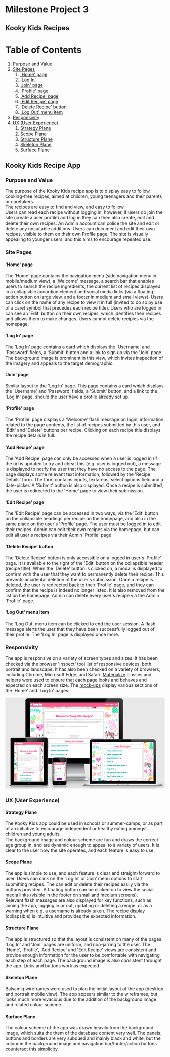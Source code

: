 # **Milestone Project 3**
## **Kooky Kids Recipes**
# Table of Contents

1. [Purpose and Value](#purpose)
2. [Site Pages](#sitepgs)
	1. ['Home' page](#homepage)
	2. ['Log In'](#login)
	3. ['Join' page](#join)
	4. ['Profile' page](#profile)
	5. ['Add Recipe' page](#addrecipe)
	6. ['Edit Recipe' page](#editrecipe)
	7. ['Delete Recipe' button](#delrecipe)
	8. ['Log Out' menu item](#logout)
3. [Responsivity](#responsivity)
4. [UX (User Experience)](#userexperience)
	1. [Strategy Plane](#strategy)
	2. [Scope Plane](#scope)
	3. [Structure Plane](#structure)
    4. [Skeleton Plane](#skeleton)
	5. [Surface Plane](#surface)


## Kooky Kids Recipe App

### **Purpose and Value**<a name="purpose"></a>

The purpose of the Kooky Kids recipe app is to display easy to follow, cooking-free recipes, aimed at children, young teenagers and their parents or caretakers.  
The recipes are easy to find and view, and easy to follow.  
Users can read each recipe without logging in, however, if users do join the site (create a user profile) and log in they can then also create, edit and delete their own recipes. 
An Admin account can police the site and edit or delete any unsuitable additions.
Users can document and edit their own recipes, visible to them on their own Profile page. The site is visually appealing to younger users, and this aims to encourage repeated use.

### **Site Pages**<a name="sitepgs"></a>

#### **'Home' page**<a name="homepage"></a>
The 'Home' page contains the navigation menu (side navigation menu in mobile/medium view), a 'Welcome' message, a search bar that enables users to search the recipe ingredients, the current list of recipes displayed in a collapsible accordion element and social media links (via a floating action button on large view, and a footer in medium and small views).
Users can click on the name of any recipe to view it in full (invited to do so by use of a caret symbol that precedes each recipe title).
Users who are logged in can see an 'Edit' button on their own recipes, which identifies their recipes and allows them to make changes. Users cannot delete recipies via the homepage.

#### **'Log In' page**<a name="login"></a>
The 'Log In' page contains a card which displays the 'Username' and 'Password' fields, a 'Submit' button and a link to sign up via the 'Join' page.
The background image is prominent in this view, which invites inspection of the imagery and appeals to the target demographic.  

#### **'Join' page**<a name="join"></a>
Similar layout to the 'Log In' page. This page contains a card which displays the 'Username' and 'Password' fields, a 'Submit' button, and a link to the 'Log In' page, should the user have a profile already set up.

#### **'Profile' page**<a name="profile"></a>
The 'Profile' page displays a 'Welcome' flash message on login, information related to the page contents, the list of recipes submitted by this user, and 'Edit' and 'Delete' buttons per recipe.
Clicking on each recipe title displays the recipe details in full.

#### **'Add Recipe' page**<a name="addrecipe"></a>
The 'Add Recipe' page can only be accessed when a user is logged in (if the url is updated to try and cheat this (e.g. user is logged out), a message is displayed to notify the user that they have no access to the page. 
The page displays some relevant text information, followed by the 'Recipe Details' form.
The form contains inputs, textareas, select options field and a date-picker. A 'Submit' button is also displayed.
Once a recipe is submitted, the user is redirected to the 'Home' page to view their submission.

#### **'Edit Recipe' page**<a name="editrecipe"></a>
The 'Edit Recipe' page can be accessed in two ways; via the 'Edit' button on the collapsible headings per recipe on the homepage, and also in the same place on the user's 'Profile' page. 
The user must be logged in to edit their recipes. 
Admin can edit their own recipes via the homepage, but can edit all user's recipes via their Admin 'Profile' page

#### **'Delete Recipe' button**<a name="delrecipe"></a>
The 'Delete Recipe' button is only accessible on a logged in user's 'Profile' page. It is available to the right of the 'Edit' button on the collapsible header (recipe title). 
When the 'Delete' button is clicked on, a modal is displayed to confirm with the user that they want to permanently delete their recipe. This prevents accidental deletion of the user's submission. 
Once a recipe is deleted, the user is redirected back to their 'Profile' page, and they can confirm that the recipe is indeed no longer listed. It is also removed from the list on the homepage.
Admin can delete every user's recipe via the Admin 'Profile' page.

#### **'Log Out' menu item**<a name="logout"></a>
The 'Log Out' menu item can be clicked to end the user session. A flash message alerts the user that they have been successfully logged out of their profile.
The 'Log In' page is displayed once more.

### **Responsivity**<a name="responsivity"></a>
The app is responsive on a variety of screen types and sizes. It has been checked via the browser 'Inspect' tool list of responsive devices, both portrait and landscape.
It has also been checked on a variety of browsers, including Chrome, Microsoft Edge, and Safari.
[Materialize](https://materializecss.com/) classes and helpers were used to ensure that each page looks and behaves and expected on each screen size.
The [mock-ups](http://ami.responsivedesign.is/?url=http%3A%2F%2Fmilestone-3-kids-recipes.herokuapp.com%2Fget_recipe#) display various sections of the 'Home' and 'Log In' pages: 

![alt Responsive Design](static/img/layout/am_i_responsive.PNG "Responsive Design")

### **UX (User Experience)** <a name="userexperience"></a>

#### **Strategy Plane**<a name="strategy"></a>
The Kooky Kids app could be used in schools or summer-camps, or as part of an initiative to encourage independent or healthy eating amongst children and young adults.  
The background image and colour scheme are fun and draws the correct age group in, and are dynamic enough to appeal to a variety of users. It is clear to the user how the site operates, and each feature is easy to use. 

#### **Scope Plane**<a name="scope"></a>
The app is simple to use, and each feature is clear and straight-forward to user. Users can click on the ‘Log In’ or ‘Join’ menu options to start submitting recipes. The can edit or delete their recipes easily via the buttons provided. 
A floating button can be clicked on to view the social media links (visible in the footer on small and medium screens).  
Relevant flash messages are also displayed for key functions, such as joining the app, logging in or out, updating or deleting a recipe, or as a warning when e.g. a username is already taken. 
The recipe display (collapsible) is intuitive and provides the expected information. 

#### **Structure Plane**<a name="structure"></a>
The app is structured so that the layout is consistent on many of the pages. 'Log In' and 'Join' pages are uniform, and non-jarring to the user. 
The 'Home', 'Profile', 'Add Recipe' and 'Edit Recipe' views are consistent and provide enough information for the user to be comfortable with navigating each step of each page. 
The background image is also consistent throught the app.
Links and buttons work as expected.

#### **Skeleton Plane**<a name="skeleton"></a>
Balsamiq wireframes were used to plan the initial layout of the app (desktop and portrait mobile view). The app appears similar to the wireframes, but looks much more vivacious due to the addition of the background image and related colour scheme.

#### **Surface Plane**<a name="surface"></a>
The colour scheme of the app was drawn heavily from the background image, which suits the them of the database content very well. The panels, buttons and borders are very subdued and mainly black and white, but the colour in the background image and navigation bar/footer/action buttons counteract this simplicity.

